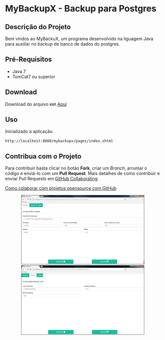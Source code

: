 # MyBackupX - Backup para Postgres #
## Descrição do Projeto
Bem vindos ao MyBackuX, um programa desenvolvido na liguagem Java para auxiliar no backup de banco de dados do postgres.

## Pré-Requisitos ##
* Java 7
* TomCat7 ou superior

## Download  ##
Download do arquivo `WAR` [Aqui](https://github.com/khalleb/mybackupX/tree/v1.5.7/bin-versao/)


## Uso ##
Inicializado a aplicação.

    http://localhost:8080/mybackupx/pages/index.xhtml

## Contribua com o Projeto ##
Para contribuir basta clicar no botão **Fork**, criar um *Branch*, arrumar o código e enviá-lo com um **Pull Request**.
Mais detalhes de como contribuir e enviar Pull Requests em [GitHub Collaborating](https://help.github.com/categories/63/articles).

[Como colaborar com projetos opensource com GitHub](http://www.youtube.com/watch?v=H3olaBo83As)


<p align="center">
  <img src="images/img_01.png" width="400"/>
  <img src="images/img_02.png" width="400"/>
</p>


